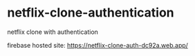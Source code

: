 # netflix-clone-authentication
netflix clone with authentication


firebase hosted site: https://netflix-clone-auth-dc92a.web.app/
